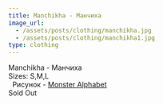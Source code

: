 ```yaml
---
title: Manchikha - Манчиха
image_url:
  - /assets/posts/clothing/manchikha.jpg   
  - /assets/posts/clothing/manchikha1.jpg
type: clothing
---
```

Manchikha - Манчиха<br>
Sizes: S,M,L <br>  
Рисунок - <a href="https://www.facebook.com/monsteralphabet/">Monster Alphabet</a><br>
Sold Out 
